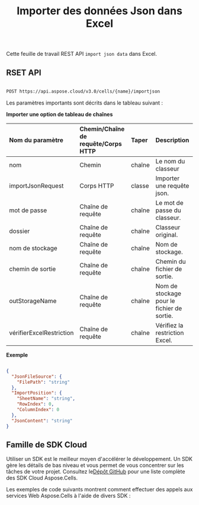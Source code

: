 ﻿---
title: Importer des données Json dans Excel
second_title: Documen
linktitle: Importer Jso
type: docs
url: /fr/import-json-data-into-excel/
aliases: [ /import/json/]
keywords: Import Json data into Excel
description: Aspose.Cells Cloud REST API prend en charge l'importation de données de tableaux de chaînes dans des fichiers Excel. Le SDK prend en charge différents langages de développement, notamment Android, C#, Go, Java, NodeJS, Perl, PHP, Python, Ruby et Swift.
weight: 40
kwords: Excel, Office Cloud, REST API, Tableur, PDF, CSV, Json, Markdown, Importer des données Json dans Excel
---
Cette feuille de travail REST API `import json data` dans Excel.

## RSET API

```bash

POST https://api.aspose.cloud/v3.0/cells/{name}/importjson

```

Les paramètres importants sont décrits dans le tableau suivant :

**Importer une option de tableau de chaînes**

|Nom du paramètre| Chemin/Chaîne de requête/Corps HTTP|Taper|Description|
|:- |:- |:- |:- |
| nom| Chemin| chaîne| Le nom du classeur|
| importJsonRequest| Corps HTTP| classe| Importer une requête json.|
| mot de passe| Chaîne de requête| chaîne| Le mot de passe du classeur.|
| dossier| Chaîne de requête| chaîne| Classeur original.|
| nom de stockage| Chaîne de requête| chaîne| Nom de stockage.|
| chemin de sortie| Chaîne de requête| chaîne| Chemin du fichier de sortie.|
|outStorageName| Chaîne de requête| chaîne| Nom de stockage pour le fichier de sortie.|
| vérifierExcelRestriction| Chaîne de requête| chaîne| Vérifiez la restriction Excel.|

**Exemple**

```json

{
  "JsonFileSource": {
    "FilePath": "string"
  },
  "ImportPosition": {
    "SheetName": "string",
    "RowIndex": 0,
    "ColumnIndex": 0
  },
  "JsonContent": "string"
}

```

## Famille de SDK Cloud

 Utiliser un SDK est le meilleur moyen d'accélérer le développement. Un SDK gère les détails de bas niveau et vous permet de vous concentrer sur les tâches de votre projet. Consultez le[Dépôt GitHub](https://github.com/aspose-cells-cloud) pour une liste complète des SDK Cloud Aspose.Cells.

Les exemples de code suivants montrent comment effectuer des appels aux services Web Aspose.Cells à l'aide de divers SDK :

